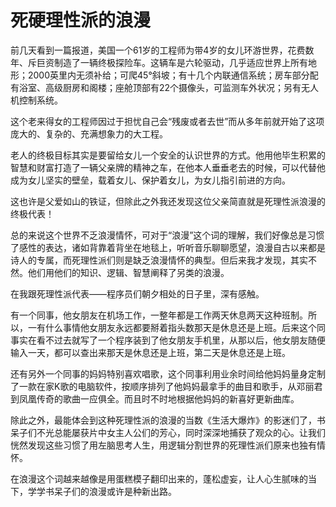 # 死硬理性派的浪漫

前几天看到一篇报道，美国一个61岁的工程师为带4岁的女儿环游世界，花费数年、斥巨资制造了一辆终极探险车。这辆车是六轮驱动，几乎适应世界上所有地形；2000英里内无须补给；可爬45°斜坡；有十几个内联通信系统；房车部分配有浴室、高级厨房和阁楼；座舱顶部有22个摄像头，可监测车外状况；另有无人机控制系统。 

这个老来得女的工程师因过于担忧自己会“残废或者去世”而从多年前就开始了这项庞大的、复杂的、充满想象力的大工程。 

老人的终极目标其实是要留给女儿一个安全的认识世界的方式。他用他毕生积累的智慧和财富打造了一辆父亲牌的精神之车，在他本人垂垂老去的时候，可以代替他成为女儿坚实的壁垒，载着女儿、保护着女儿，为女儿指引前进的方向。 

这也许是父爱如山的铁证，但除此之外我还发现这位父亲简直就是死理性派浪漫的终极代表！ 

总的来说这个世界不乏浪漫情怀，可对于“浪漫”这个词的理解，我们好像总是习惯了感性的表达，诸如背靠着背坐在地毯上，听听音乐聊聊愿望，浪漫自古以来都是诗人的专属，而死理性派们则是缺乏浪漫情怀的典型。但后来我才发现，其实不然。他们用他们的知识、逻辑、智慧阐释了另类的浪漫。 

在我跟死理性派代表——程序员们朝夕相处的日子里，深有感触。 

有一个同事，他女朋友在机场工作，一整年都是工作两天休息两天这种班制。所以，一有什么事情他女朋友永远都要掰着指头数那天是休息还是上班。后来这个同事实在看不过去就写了一个程序装到了他女朋友手机里，从那以后，他女朋友随便输入一天，都可以查出来那天是休息还是上班，第二天是休息还是上班。 

还有另外一个同事的妈妈特别喜欢唱歌，这个同事利用业余时间给他妈妈量身定制了一款在家K歌的电脑软件，按顺序排列了他妈妈最拿手的曲目和歌手，从邓丽君到凤凰传奇的歌曲一应俱全。而且时不时地根据他妈妈的新喜好更新曲库。 

除此之外，最能体会到这种死理性派的浪漫的当数《生活大爆炸》的影迷们了，书呆子们不光总能屡获片中女主人公们的芳心，同时深深地捕获了观众的心。让我们恍然发现这些习惯了用左脑思考人生，用逻辑分割世界的死理性派们原来也独有情怀。 

在浪漫这个词越来越像是用蛋糕模子翻印出来的，蓬松虚妄，让人心生腻味的当下，学学书呆子们的浪漫或许是种新出路。